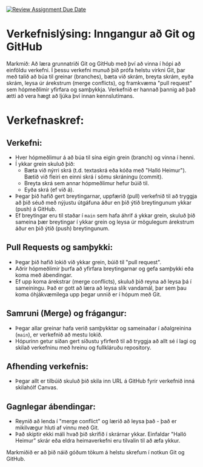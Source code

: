 [![Review Assignment Due Date](https://classroom.github.com/assets/deadline-readme-button-22041afd0340ce965d47ae6ef1cefeee28c7c493a6346c4f15d667ab976d596c.svg)](https://classroom.github.com/a/GWrxNPYh)
# Verkefnislýsing: Inngangur að Git og GitHub
Markmið: Að læra grunnatriði Git og GitHub með því að vinna í hópi að einföldu verkefni. Í þessu verkefni munuð þið prófa helstu virkni Git, þar með talið að búa til greinar (branches), bæta við skrám, breyta skrám, eyða skrám, leysa úr árekstrum (merge conflicts), og framkvæma "pull request" sem hópmeðlimir yfirfara og samþykkja. Verkefnið er hannað þannig að það ætti að vera hægt að ljúka því innan kennslutímans.

# Verkefnaskref:

##  Verkefni:
- Hver hópmeðlimur á að búa til sína eigin grein (branch) og vinna í henni.
- Í ykkar grein skuluð þið:
  * Bæta við nýrri skrá (t.d. textaskrá eða kóða með "Halló Heimur"). Bætið við fleiri en einni skrá í sömu skráningu (commit). 
  * Breyta skrá sem annar hópmeðlimur hefur búið til.
  * Eyða skrá (ef við á).
- Þegar þið hafið gert breytingarnar, uppfærið (pull) verkefnið til að tryggja að þið séuð með nýjustu útgáfuna áður en þið ýtið breytingunum ykkar (push) á GitHub.
- Ef breytingar eru til staðar í `main` sem hafa áhrif á ykkar grein, skuluð þið sameina þær breytingar í ykkar grein og leysa úr mögulegum árekstrum áður en þið ýtið (push) breytingunum.

## Pull Requests og samþykki:
- Þegar þið hafið lokið við ykkar grein, búið til "pull request".
- Aðrir hópmeðlimir þurfa að yfirfara breytingarnar og gefa samþykki eða koma með ábendingar.
- Ef upp koma árekstrar (merge conflicts), skuluð þið reyna að leysa þá í sameiningu. Það er gott að læra að leysa slík vandamál, þar sem þau koma óhjákvæmilega upp þegar unnið er í hópum með Git.

## Samruni (Merge) og frágangur:
- Þegar allar greinar hafa verið samþykktar og sameinaðar í aðalgreinina (`main`), er verkefnið að mestu lokið.
- Hópurinn getur síðan gert síðustu yfirferð til að tryggja að allt sé í lagi og skilað verkefninu með hreinu og fullkláruðu repository.

## Afhending verkefnis:
- Þegar allt er tilbúið skuluð þið skila inn URL á GitHub fyrir verkefnið inná skilahólf Canvas.
  
## Gagnlegar ábendingar:
- Reynið að lenda í "merge conflict" og lærið að leysa það - það er mikilvægur hluti af vinnu með Git.
- Það skiptir ekki máli hvað þið skrifið í skrárnar ykkar. Einfaldar "Halló Heimur" skrár eða eldra heimaverkefni eru tilvalin til að æfa ykkur.

Markmiðið er að þið náið góðum tökum á helstu skrefum í notkun Git og GitHub.
